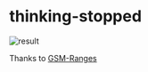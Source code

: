 # thinking-stopped

![result](https://github.com/user-attachments/assets/17913897-81aa-4d83-827f-16cc4cbce871)


Thanks to [GSM-Ranges](https://github.com/minwukim/GSM-Ranges)
